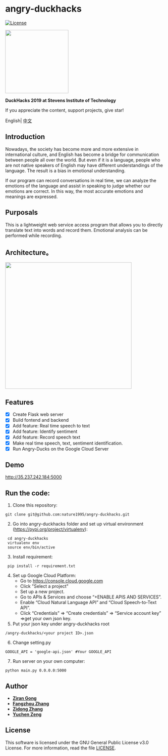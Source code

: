# angry-duckhacks

[![License](https://img.shields.io/badge/license-GPL--3.0-green.svg)]()

<img src="https://i.loli.net/2019/02/17/5c69796b1d571.png" width="200" hegiht="800"/>
<br>

**DuckHacks 2019 at Stevens Institute of Technology** 

If you appreciate the content, support projects, give star!

English| [中文](https://github.com/nature1995/angry-duckhacks/blob/dev/README.cn.md)

## Introduction  
Nowadays, the society has become more and more extensive in international culture, and English has become a bridge for communication between people all over the world. But even if it is a language, people who are not native speakers of English may have different understandings of the language. The result is a bias in emotional understanding. 

If our program can record conversations in real time, we can analyze the emotions of the language and assist in speaking to judge whether our emotions are correct. In this way, the most accurate emotions and meanings are expressed.

## Purposals  
This is a lightweight web service access program that allows you to directly translate text into words and record them. Emotional analysis can be performed while recording.

## Architecture。
<img src="https://i.loli.net/2019/02/17/5c697080ba3cd.png" width="400" hegiht="800" align=center />

## Features  
- [x] Create Flask web server
- [X] Build fontend and backend
- [x] Add feature: Real time speech to text
- [x] Add feature: Identify sentiment
- [x] Add feature: Record speech text
- [x] Make real time speech, text, sentiment identification. 
- [x] Run Angry-Ducks on the Google Cloud Server

## Demo
http://35.237.242.184:5000

## Run the code:  
1. Clone this repository:
```
git clone git@github.com:nature1995/angry-duckhacks.git
```
2. Go into angry-duckhacks folder and set up virtual environment (https://pypi.org/project/virtualenv):
```
 cd angry-duckhacks
 virtualenv env
 source env/bin/active
```
3. Install requirement:
```
 pip install -r requirement.txt
```
4. Set up Google Cloud Platform:  
    - Go to https://console.cloud.google.com  
    - Click "Select a project" 
    - Set up a new project.
    - Go to APIs & Services and choose “+ENABLE APIS AND SERVICES”.
    - Enable “Cloud Natural Language API” and “Cloud Speech-to-Text API”.
    - Click “Credentials” => “Create credentials” => “Service account key” =>get your own json key.
5. Put your json key under angry-duckhacks root
```
/angry-duckhacks/<your project ID>.json
```
6. Change setting.py
```
GOOGLE_API = 'google-api.json' #Your GOOGLE_API
```
7. Run server on your own computer:
```
python main.py 0.0.0.0:5000
```

## Author  
* [**Ziran Gong**](http://ranxiaolang.com)
* [**Fangzhou Zhang**](https://github.com/zfz)
* [**Zidong Zhang**](https://github.com/zzdqqqq)
* [**Yuchen Zeng**](https://github.com/zlaomin)

## License  
This software is licensed under the GNU General Public License v3.0 License. For more information, read the file [LICENSE](https://github.com/nature1995/image-classify-django-server/blob/master/LICENSE).

